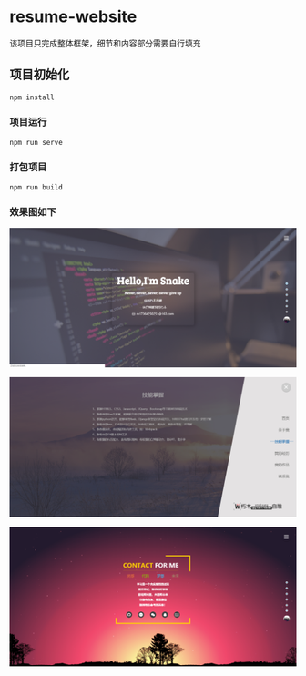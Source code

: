 # resume-website
该项目只完成整体框架，细节和内容部分需要自行填充

## 项目初始化
```
npm install
```

### 项目运行
```
npm run serve
```

### 打包项目
```
npm run build
```

### 效果图如下
![效果展示图，如无法显示，请下载项目查看readmeImages文件夹中的图片](readmeImages/1.png)

![效果展示图，如无法显示，请下载项目查看readmeImages文件夹中的图片](readmeImages/2.png)

![效果展示图，如无法显示，请下载项目查看readmeImages文件夹中的图片](readmeImages/3.png)


